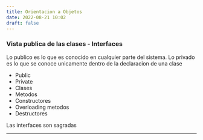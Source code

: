 ```yaml
---
title: Orientacion a Objetos
date: 2022-08-21 10:02
draft: false
---
```

### Vista publica de las clases - Interfaces
Lo publico es lo que es conocido en cualquier parte del sistema. Lo privado es lo que se conoce unicamente dentro de la declaracion de una clase
- Public
- Private
- Clases
- Metodos
- Constructores
- Overloading metodos
- Destructores

Las interfaces son sagradas
___